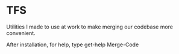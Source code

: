 # TFS
Utilities I made to use at work to make merging our codebase more convenient.

After installation, for help, type get-help Merge-Code

